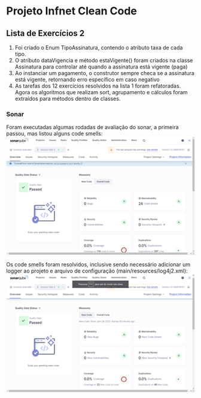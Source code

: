 # Projeto Infnet Clean Code

## Lista de Exercícios 2
1. Foi criado o Enum TipoAssinatura, contendo o atributo taxa de cada tipo.
2. O atributo dataVigencia e método estaVigente() foram criados na classe Assinatura para controlar até quando a assinatura está vigente (paga)
3. Ao instanciar um pagamento, o construtor sempre checa se a assinatura está vigente, retornando erro específico em caso negativo
4. As tarefas dos 12 exercícios resolvidos na lista 1 foram refatoradas. Agora os algoritmos que realizam sort, agrupamento e cálculos foram extraídos para métodos dentro de classes. 
### Sonar
Foram executadas algumas rodadas de avaliação do sonar, a primeira passou, mas listou alguns code smells:
![Sonar inicial com code smells](/images/sonar_1.png)

Os code smells foram resolvidos, inclusive sendo necessário adicionar um logger ao projeto e arquivo de configuração (main/resources/log4j2.xml):
![Sonar inicial com code smells](/images/sonar_2.png)

